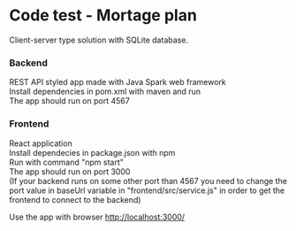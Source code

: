 # Code test - Mortage plan

Client-server type solution with SQLite database.

### Backend
REST API styled app made with Java Spark web framework  
Install dependencies in pom.xml with maven and run  
The app should run on port 4567  

### Frontend
React application  
Install dependecies in package.json with npm  
Run with command "npm start"  
The app should run on port 3000  
(If your backend runs on some other port than 4567 you need to change the port value in baseUrl variable in "frontend/src/service.js" in order to get the frontend to connect to the backend)

Use the app with browser [http://localhost:3000/](http://localhost:3000/)



